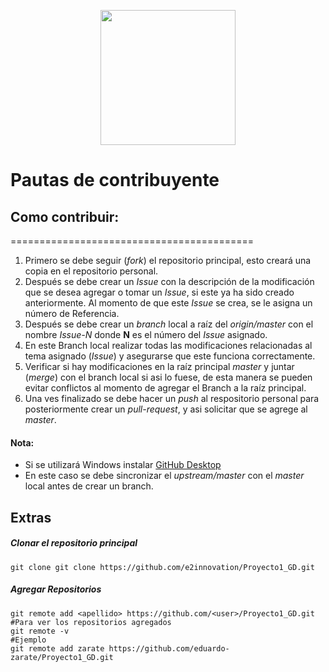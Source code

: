 <p align="center"><img src="Imagenes/Logo_Final.png" width="216px"><p>

# Pautas de contribuyente

## Como contribuir:
==========================================

1. Primero se debe seguir (*fork*) el repositorio principal, esto creará una copia en el repositorio personal.
2. Después se debe crear un *Issue* con la descripción de la modificación que se desea agregar o tomar un *Issue*, si este ya ha sido creado anteriormente. Al momento de que este *Issue* se crea, se le asigna un número de Referencia.
3. Después se debe crear un *branch* local a raíz del *origin/master* con el nombre *Issue-N* donde **N** es el número del *Issue* asignado.
4. En este Branch local realizar todas las modificaciones relacionadas al tema asignado (*Issue*) y asegurarse que este funciona correctamente.
5. Verificar si hay modificaciones en la raíz principal *master* y juntar (*merge*) con el branch local si asi lo fuese, de esta manera se pueden evitar conflictos al momento de agregar el Branch a la raíz principal.
6. Una ves finalizado se debe hacer un *push* al respositorio personal para posteriormente crear un *pull-request*, y asi solicitar que se agrege al *master*.

#### Nota:
- Si se utilizará Windows instalar [GitHub Desktop](https://desktop.github.com/)
- En este caso se debe sincronizar el *upstream/master* con el *master* local antes de crear un branch.

## Extras

##### Clonar el repositorio principal
```
git clone git clone https://github.com/e2innovation/Proyecto1_GD.git

```
##### Agregar Repositorios
```
git remote add <apellido> https://github.com/<user>/Proyecto1_GD.git
#Para ver los repositorios agregados
git remote -v
#Ejemplo
git remote add zarate https://github.com/eduardo-zarate/Proyecto1_GD.git

```
